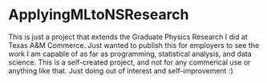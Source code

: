 # ApplyingMLtoNSResearch
This is just a project that extends the Graduate Physics Research I did at Texas A&M Commerce. 
Just wanted to publish this for employers to see the work I am capable of as far as programming, statistical analysis, and data science.
This is a self-created project, and not for any commerical use or anything like that. Just doing out of interest and self-improvement :)

